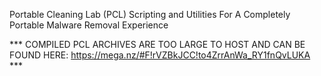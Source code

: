 Portable Cleaning Lab (PCL) Scripting and Utilities For A Completely Portable Malware Removal Experience

*** COMPILED PCL ARCHIVES ARE TOO LARGE TO HOST AND CAN BE FOUND HERE: https://mega.nz/#F!rVZBkJCC!to4ZrrAnWa_RY1fnQvLUKA ***
